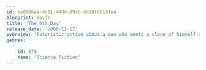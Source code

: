 ```yaml
---
id: ba8f06aa-dc81-48dd-89db-dd10f6518fe4
blueprint: movie
title: 'The 6th Day'
release_date: '2000-11-17'
overview: 'Futuristic action about a man who meets a clone of himself and stumbles into a grand conspiracy about clones taking over the world.'
genres:
  -
    id: 878
    name: 'Science Fiction'
---
```

